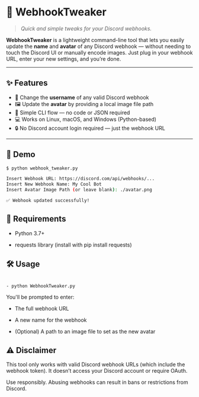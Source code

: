# 📌 WebhookTweaker

> *Quick and simple tweaks for your Discord webhooks.*

**WebhookTweaker** is a lightweight command-line tool that lets you easily update the **name** and **avatar** of any Discord webhook — without needing to touch the Discord UI or manually encode images. Just plug in your webhook URL, enter your new settings, and you’re done.

---

## ✨ Features

- 🔧 Change the **username** of any valid Discord webhook  
- 🖼️ Update the **avatar** by providing a local image file path  
- 🧪 Simple CLI flow — no code or JSON required  
- 💻 Works on Linux, macOS, and Windows (Python-based)  
- 🔒 No Discord account login required — just the webhook URL  

---

## 🚀 Demo

```bash
$ python webhook_tweaker.py

Insert Webhook URL: https://discord.com/api/webhooks/...
Insert New Webhook Name: My Cool Bot
Insert Avatar Image Path (or leave blank): ./avatar.png

✅ Webhook updated successfully!

```
## 🔧 Requirements

- Python 3.7+

- requests library (install with pip install requests)

## 🛠️ Usage
```bash

- python WebhookTweaker.py

```
You'll be prompted to enter:

- The full webhook URL

- A new name for the webhook

- (Optional) A path to an image file to set as the new avatar

## ⚠️ Disclaimer

This tool only works with valid Discord webhook URLs (which include the webhook token). It doesn’t access your Discord account or require OAuth.

Use responsibly. Abusing webhooks can result in bans or restrictions from Discord.
